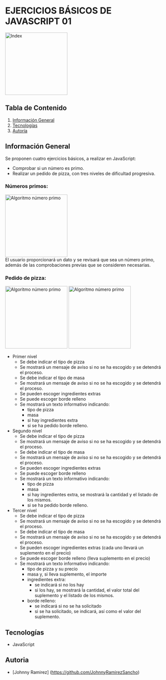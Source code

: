 # EJERCICIOS BÁSICOS DE JAVASCRIPT 01

<a href="http://yquetecuentas.com/f5/ejercicios-basicos-javascript-01/portada.jpg" target="_blank"><img src="http://yquetecuentas.com/f5/ejercicios-basicos-javascript-01/portada.jpg" alt="Index" width="200"></a>   

## Tabla de Contenido
1. [Información General](#Info-General)
3. [Tecnologías](#Tecnologías)
5. [Autoría](#Autoria)

## Información General
Se proponen cuatro ejercicios básicos, a realizar en JavaScript:
- Comprobar si un número es primo.
- Realizar un pedido de pizza, con tres niveles de dificultad progresiva.

### Números primos:
<a href="http://yquetecuentas.com/f5/ejercicios-basicos-javascript-01/algoritmo-numero-primo.png" target="_blank"><img src="http://yquetecuentas.com/f5/ejercicios-basicos-javascript-01/algoritmo-numero-primo.png" alt="Algoritmo número primo" width="200"></a>   
El usuario proporcionará un dato y se revisará que sea un número primo, además de las comprobaciones previas que se consideren necesarias.
 
### Pedido de pizza:
<a href="http://yquetecuentas.com/f5/ejercicios-basicos-javascript-01/algoritmo-pizza-simple.png" target="_blank"><img src="http://yquetecuentas.com/f5/ejercicios-basicos-javascript-01/algoritmo-pizza-simple.png" alt="Algoritmo número primo" width="200"></a>
<a href="http://yquetecuentas.com/f5/ejercicios-basicos-javascript-01/algoritmo-pizza-medio.png" target="_blank"><img src="http://yquetecuentas.com/f5/ejercicios-basicos-javascript-01/algoritmo-pizza-medio.png" alt="Algoritmo número primo" width="200"></a>   
- Primer nivel
    - Se debe indicar el tipo de pizza
    - Se mostrará un mensaje  de aviso si no se ha escogido y se detendrá el proceso.
    - Se debe indicar el tipo de masa
    - Se mostrará un mensaje  de aviso si no se ha escogido y se detendrá el proceso.
    - Se pueden escoger ingredientes extras
    - Se puede escoger borde relleno
    - Se mostrará un texto informativo indicando:
        - tipo de pizza
        - masa
        - si hay ingredientes extra
        - si se ha pedido borde relleno.
- Segundo nivel
    - Se debe indicar el tipo de pizza
    - Se mostrará un mensaje  de aviso si no se ha escogido y se detendrá el proceso.
    - Se debe indicar el tipo de masa
    - Se mostrará un mensaje  de aviso si no se ha escogido y se detendrá el proceso.
    - Se pueden escoger ingredientes extras
    - Se puede escoger borde relleno
    - Se mostrará un texto informativo indicando:
        - tipo de pizza
        - masa
        - si hay ingredientes extra, se mostrará la cantidad y el listado de los mismos.
        - si se ha pedido borde relleno.
- Tercer nivel
    - Se debe indicar el tipo de pizza
    - Se mostrará un mensaje  de aviso si no se ha escogido y se detendrá el proceso.
    - Se debe indicar el tipo de masa
    - Se mostrará un mensaje  de aviso si no se ha escogido y se detendrá el proceso.
    - Se pueden escoger ingredientes extras (cada uno llevará un suplemento en el precio)
    - Se puede escoger borde relleno (lleva suplemento en el precio)
    - Se mostrará un texto informativo indicando:
        - tipo de pizza y su precio
        - masa y, si lleva suplemento, el importe
        - ingredientes extra:
            - se indicará si no los hay
            - si los hay, se mostrará la cantidad, el valor total del suplemento y el listado de los mismos.
        - borde relleno:
            - se indicará si no se ha solicitado
            - si se ha solicitado, se indicará, así como el valor del suplemento.
 
## Tecnologías
- JavaScript

## Autoria
- [Johnny Ramirez] (https://github.com/JohnnyRamirezSancho)
